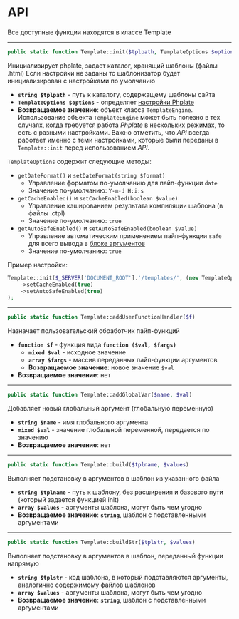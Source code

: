 # API

Все доступные функции находятся в классе Template

---

```php
public static function Template::init($tplpath, TemplateOptions $options = null)
```

 Инициализирует phplate, задает каталог, хранящий шаблоны (файлы .html)
 Если настройки не заданы то шаблонизатор будет инициализирован с настройками по умолчанию

- **`string $tplpath`** - путь к каталогу, содержащему шаблоны сайта
- **`TemplateOptions $options`** - определяет [настройки Phplate](options.md)
- **Возвращаемое значение**: объект класса `TemplateEngine`.
 Использование объекта `TemplateEngine` может быть полезно в тех случаях,
 когда требуется работа *Phplate* в нескольких режимах, то есть с разными настройками.
 Важно отметить, что *API* всегда работает именно с теми настройками, которые были переданы в `Template::init` перед использованием *API*.

`TemplateOptions` содержит следующие методы:
- `getDateFormat()` и `setDateFormat(string $format)`
  - Управление форматом по-умолчанию для пайп-функции `date`
  - Значение по-умолчанию: `Y-m-d H:i:s`
- `getCacheEnabled()` и `setCacheEnabled(boolean $value)`
  - Управление кэшированием результата компиляции шаблона (в файлы .ctpl)
  - Значение по-умолчанию: `true`
- `getAutoSafeEnabled()` и `setAutoSafeEnabled(boolean $value)`
  - Управление автоматическим применением пайп-функции `safe` для всего вывода в [блоке аргументов](syntax.md)
  - Значение по-умолчанию: `true`

Пример настройки:
```php
Template::init($_SERVER['DOCUMENT_ROOT'].'/templates/', (new TemplateOptions)
    ->setCacheEnabled(true)
    ->setAutoSafeEnabled(true)
);
```

---

```php
public static function Template::addUserFunctionHandler($f)
```

Назначает пользовательский обработчик пайп-функций

- **`function $f`** - функция вида **`function ($val, $fargs)`**
  - **`mixed $val`** - исходное значение
  - **`array $fargs`** - массив переданных пайп-функции аргументов
  - **Возвращаемое значение**:  новое значение `$val`
- **Возвращаемое значение**:  нет

---

```php
public static function Template::addGlobalVar($name, $val)
```

Добавляет новый глобальный аргумент (глобальную переменную)

- **`string $name`** - имя глобального аргумента
- **`mixed $val`** - значение глобальной переменной, передается по значению
- **Возвращаемое значение**: нет

---

```php
public static function Template::build($tplname, $values)
```

Выполняет подстановку в аргументов в шаблон из указанного файла

- **`string $tplname`** - путь к шаблону, без расширения и базового пути (который задается функцией init)
- **`array $values`** - аргументы шаблона, могут быть чем угодно
- **Возвращаемое значение**: **`string`**, шаблон с подставленными аргументами

---

```php
public static function Template::buildStr($tplstr, $values)
```

Выполняет подстановку в аргументов в шаблон, переданный функции напрямую

- **`string $tplstr`** - код шаблона, в который подставляются аргументы, аналогично содержимому файлов шаблонов
- **`array $values`** - аргументы шаблона, могут быть чем угодно
- **Возвращаемое значение**: **`string`**, шаблон с подставленными аргументами
